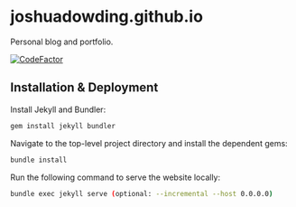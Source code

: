 # joshuadowding.github.io
Personal blog and portfolio.

[![CodeFactor](https://www.codefactor.io/repository/github/joshuadowding/jdowding.me/badge)](https://www.codefactor.io/repository/github/joshuadowding/jdowding.me)

## Installation & Deployment
Install Jekyll and Bundler:
```bash
gem install jekyll bundler
```

Navigate to the top-level project directory and install the dependent gems:
```bash
bundle install
```

Run the following command to serve the website locally:
```bash
bundle exec jekyll serve (optional: --incremental --host 0.0.0.0)
```
